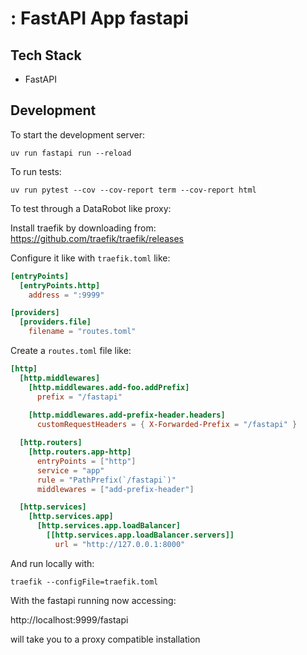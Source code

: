 # : FastAPI App fastapi

## Tech Stack

- FastAPI


## Development

To start the development server:

```
uv run fastapi run --reload
```

To run tests:

```
uv run pytest --cov --cov-report term --cov-report html
```


To test through a DataRobot like proxy:

Install traefik by downloading from: https://github.com/traefik/traefik/releases


Configure it like with `traefik.toml` like:

```toml
[entryPoints]
  [entryPoints.http]
    address = ":9999"

[providers]
  [providers.file]
    filename = "routes.toml"
```

Create a `routes.toml` file like:

```toml
[http]
  [http.middlewares]
    [http.middlewares.add-foo.addPrefix]
      prefix = "/fastapi"
    
    [http.middlewares.add-prefix-header.headers]
      customRequestHeaders = { X-Forwarded-Prefix = "/fastapi" }

  [http.routers]
    [http.routers.app-http]
      entryPoints = ["http"]
      service = "app"
      rule = "PathPrefix(`/fastapi`)"
      middlewares = ["add-prefix-header"]

  [http.services]
    [http.services.app]
      [http.services.app.loadBalancer]
        [[http.services.app.loadBalancer.servers]]
          url = "http://127.0.0.1:8000"
```


And run locally with:

`traefik --configFile=traefik.toml`

With the fastapi running now accessing:

http://localhost:9999/fastapi

will take you to a proxy compatible installation
